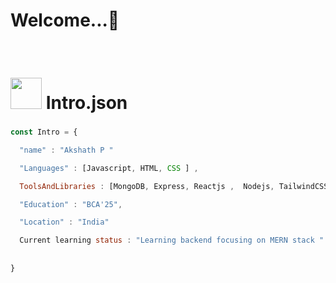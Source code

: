 <h1 align="left">Welcome...👋 </h1>
&nbsp;<h1  margin-bottom="50"><img src="https://icons.veryicon.com/png/o/file-type/file-type-icon-library/json-4.png" width="50" height="50" alt=""/> Intro.json</h1>

###

```javascript
const Intro = {

  "name" : "Akshath P "

  "Languages" : [Javascript, HTML, CSS ] ,

  ToolsAndLibraries : [MongoDB, Express, Reactjs ,  Nodejs, TailwindCSS , Git and Github ]

  "Education" : "BCA'25",

  "Location" : "India"

  Current learning status : "Learning backend focusing on MERN stack "
 
 
}
```


